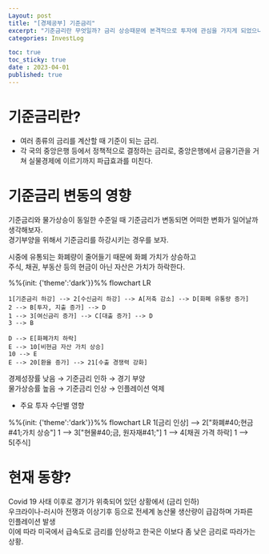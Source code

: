 ```yaml
---
Layout: post
title: "[경제공부] 기준금리"
excerpt: "기준금리란 무엇일까? 금리 상승때문에 본격적으로 투자에 관심을 가지게 되었으니, 가장 기본적인(것 같아 보이는) 기준금리의 개념부터 공부해 보자."
categories: InvestLog

toc: true
toc_sticky: true
date : 2023-04-01
published: true
---
```



# 기준금리란?

- 여러 종류의 금리를 계산할 때 기준이 되는 금리.
- 각 국의 중앙은행 등에서 정책적으로 결정하는 금리로, 중앙은행에서 금융기관을 거쳐 실물경제에 이르기까지 파급효과를 미친다.

# 기준금리 변동의 영향

기준금리와 물가상승이 동일한 수준일 때 기준금리가 변동되면 어떠한 변화가 일어날까 생각해보자.  
경기부양을 위해서 기준금리를 하강시키는 경우를 보자.  

시중에 유통되는 화폐량이 줄어들기 때문에 화폐 가치가 상승하고  
주식, 채권, 부동산 등의 현금이 아닌 자산은 가치가 하락한다.  

<div class="mermaid"> 
%%{init: {'theme':'dark'}}%%
  flowchart LR
      
    1[기준금리 하강] --> 2[수신금리 하강] --> A[저축 감소] --> D[화폐 유통량 증가] 
    2 --> B[투자, 지출 증가] --> D
    1 --> 3[여신금리 증가] --> C[대출 증가] --> D
    3 --> B
    
    D --> E[화폐가치 하락]  
    E --> 10[비현금 자산 가치 상승]
    10 --> E
    E --> 20[환율 증가] --> 21[수출 경쟁력 강화]
    
</div>

경제성장률 낮음 → 기준금리 인하 → 경기 부양  
물가상승률 높음 → 기준금리 인상 → 인플레이션 억제  

- 주요 투자 수단별 영향

<div class="mermaid"> 
%%{init: {'theme':'dark'}}%%
  flowchart LR
    1[금리 인상] --> 2["화폐#40;현금#41;가치 상승"]
    1 --> 3["현물#40;금, 원자재#41;"]
    1 --> 4[채권 가격 하락]
    1 --> 5[주식]

</div>

# 현재 동향?  

Covid 19 사태 이후로 경기가 위축되어 있던 상황에서 (금리 인하)  
우크라이나-러시아 전쟁과 이상기후 등으로 전세계 농산물 생산량이 급감하며 가파른 인플레이션 발생  
이에 따라 미국에서 급속도로 금리를 인상하고 한국은 이보다 좀 낮은 금리로 따라가는 상황.  

